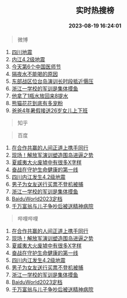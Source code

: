 <div align="center"><h2>实时热搜榜</h2><h4>2023-08-19 16:24:01</h4></div>

> 微博  

1. [四川地震](https://s.weibo.com/weibo?q=%E5%9B%9B%E5%B7%9D%E5%9C%B0%E9%9C%87&t=31&band_rank=1&Refer=top)<br />
2. [内江4.2级地震](https://s.weibo.com/weibo?q=%23%E5%86%85%E6%B1%9F4.2%E7%BA%A7%E5%9C%B0%E9%9C%87%23&t=31&band_rank=2&Refer=top)<br />
3. [今天第6个中国医师节](https://s.weibo.com/weibo?q=%23%E4%BB%8A%E5%A4%A9%E7%AC%AC6%E4%B8%AA%E4%B8%AD%E5%9B%BD%E5%8C%BB%E5%B8%88%E8%8A%82%23&t=31&band_rank=3&Refer=top)<br />
4. [隔夜水不能喝的原因](https://s.weibo.com/weibo?q=%E9%9A%94%E5%A4%9C%E6%B0%B4%E4%B8%8D%E8%83%BD%E5%96%9D%E7%9A%84%E5%8E%9F%E5%9B%A0&t=31&band_rank=4&Refer=top)<br />
5. [东部战区位台岛演训长时段抵近慑压](https://s.weibo.com/weibo?q=%23%E4%B8%9C%E9%83%A8%E6%88%98%E5%8C%BA%E4%BD%8D%E5%8F%B0%E5%B2%9B%E6%BC%94%E8%AE%AD%E9%95%BF%E6%97%B6%E6%AE%B5%E6%8A%B5%E8%BF%91%E6%85%91%E5%8E%8B%23&t=31&band_rank=5&Refer=top)<br />
6. [浙江一学校的军训是集体摸鱼](https://s.weibo.com/weibo?q=%23%E6%B5%99%E6%B1%9F%E4%B8%80%E5%AD%A6%E6%A0%A1%E7%9A%84%E5%86%9B%E8%AE%AD%E6%98%AF%E9%9B%86%E4%BD%93%E6%91%B8%E9%B1%BC%23&t=31&band_rank=6&Refer=top)<br />
7. [他拿了1瓶水放回来8提水](https://s.weibo.com/weibo?q=%23%E4%BB%96%E6%8B%BF%E4%BA%861%E7%93%B6%E6%B0%B4%E6%94%BE%E5%9B%9E%E6%9D%A58%E6%8F%90%E6%B0%B4%23&t=31&band_rank=7&Refer=top)<br />
8. [熊猫花花到底有多宠粉](https://s.weibo.com/weibo?q=%23%E7%86%8A%E7%8C%AB%E8%8A%B1%E8%8A%B1%E5%88%B0%E5%BA%95%E6%9C%89%E5%A4%9A%E5%AE%A0%E7%B2%89%23&t=31&band_rank=8&Refer=top)<br />
9. [爸爸4年暑假接送26岁女儿上下班](https://s.weibo.com/weibo?q=%23%E7%88%B8%E7%88%B84%E5%B9%B4%E6%9A%91%E5%81%87%E6%8E%A5%E9%80%8126%E5%B2%81%E5%A5%B3%E5%84%BF%E4%B8%8A%E4%B8%8B%E7%8F%AD%23&t=31&band_rank=9&Refer=top)<br />

> 知乎  


> 百度  

1. [在合作共赢的人间正道上携手同行](https://www.baidu.com/s?wd=%E5%9C%A8%E5%90%88%E4%BD%9C%E5%85%B1%E8%B5%A2%E7%9A%84%E4%BA%BA%E9%97%B4%E6%AD%A3%E9%81%93%E4%B8%8A%E6%90%BA%E6%89%8B%E5%90%8C%E8%A1%8C&sa=fyb_news&rsv_dl=fyb_news)<br />
2. [现场！解放军演训塑造围岛进逼之势](https://www.baidu.com/s?wd=%E7%8E%B0%E5%9C%BA%EF%BC%81%E8%A7%A3%E6%94%BE%E5%86%9B%E6%BC%94%E8%AE%AD%E5%A1%91%E9%80%A0%E5%9B%B4%E5%B2%9B%E8%BF%9B%E9%80%BC%E4%B9%8B%E5%8A%BF&sa=fyb_news&rsv_dl=fyb_news)<br />
3. [夏威夷大火废墟中有很多X字样](https://www.baidu.com/s?wd=%E5%A4%8F%E5%A8%81%E5%A4%B7%E5%A4%A7%E7%81%AB%E5%BA%9F%E5%A2%9F%E4%B8%AD%E6%9C%89%E5%BE%88%E5%A4%9AX%E5%AD%97%E6%A0%B7&sa=fyb_news&rsv_dl=fyb_news)<br />
4. [奋战在守护生命健康的第一线](https://www.baidu.com/s?wd=%E5%A5%8B%E6%88%98%E5%9C%A8%E5%AE%88%E6%8A%A4%E7%94%9F%E5%91%BD%E5%81%A5%E5%BA%B7%E7%9A%84%E7%AC%AC%E4%B8%80%E7%BA%BF&sa=fyb_news&rsv_dl=fyb_news)<br />
5. [四川内江发生4.2级地震](https://www.baidu.com/s?wd=%E5%9B%9B%E5%B7%9D%E5%86%85%E6%B1%9F%E5%8F%91%E7%94%9F4.2%E7%BA%A7%E5%9C%B0%E9%9C%87&sa=fyb_news&rsv_dl=fyb_news)<br />
6. [男子为女友送行买票不登机被捕](https://www.baidu.com/s?wd=%E7%94%B7%E5%AD%90%E4%B8%BA%E5%A5%B3%E5%8F%8B%E9%80%81%E8%A1%8C%E4%B9%B0%E7%A5%A8%E4%B8%8D%E7%99%BB%E6%9C%BA%E8%A2%AB%E6%8D%95&sa=fyb_news&rsv_dl=fyb_news)<br />
7. [浙江一学校的军训是集体摸鱼](https://www.baidu.com/s?wd=%E6%B5%99%E6%B1%9F%E4%B8%80%E5%AD%A6%E6%A0%A1%E7%9A%84%E5%86%9B%E8%AE%AD%E6%98%AF%E9%9B%86%E4%BD%93%E6%91%B8%E9%B1%BC&sa=fyb_news&rsv_dl=fyb_news)<br />
8. [BaiduWorld2023定档](https://www.baidu.com/s?wd=BaiduWorld2023%E5%AE%9A%E6%A1%A3&sa=fyb_news&rsv_dl=fyb_news)<br />
9. [千万富翁与儿子争吵后被送精神病院](https://www.baidu.com/s?wd=%E5%8D%83%E4%B8%87%E5%AF%8C%E7%BF%81%E4%B8%8E%E5%84%BF%E5%AD%90%E4%BA%89%E5%90%B5%E5%90%8E%E8%A2%AB%E9%80%81%E7%B2%BE%E7%A5%9E%E7%97%85%E9%99%A2&sa=fyb_news&rsv_dl=fyb_news)<br />

> 哔哩哔哩  

1. [在合作共赢的人间正道上携手同行](https://www.baidu.com/s?wd=%E5%9C%A8%E5%90%88%E4%BD%9C%E5%85%B1%E8%B5%A2%E7%9A%84%E4%BA%BA%E9%97%B4%E6%AD%A3%E9%81%93%E4%B8%8A%E6%90%BA%E6%89%8B%E5%90%8C%E8%A1%8C&sa=fyb_news&rsv_dl=fyb_news)<br />
2. [现场！解放军演训塑造围岛进逼之势](https://www.baidu.com/s?wd=%E7%8E%B0%E5%9C%BA%EF%BC%81%E8%A7%A3%E6%94%BE%E5%86%9B%E6%BC%94%E8%AE%AD%E5%A1%91%E9%80%A0%E5%9B%B4%E5%B2%9B%E8%BF%9B%E9%80%BC%E4%B9%8B%E5%8A%BF&sa=fyb_news&rsv_dl=fyb_news)<br />
3. [夏威夷大火废墟中有很多X字样](https://www.baidu.com/s?wd=%E5%A4%8F%E5%A8%81%E5%A4%B7%E5%A4%A7%E7%81%AB%E5%BA%9F%E5%A2%9F%E4%B8%AD%E6%9C%89%E5%BE%88%E5%A4%9AX%E5%AD%97%E6%A0%B7&sa=fyb_news&rsv_dl=fyb_news)<br />
4. [奋战在守护生命健康的第一线](https://www.baidu.com/s?wd=%E5%A5%8B%E6%88%98%E5%9C%A8%E5%AE%88%E6%8A%A4%E7%94%9F%E5%91%BD%E5%81%A5%E5%BA%B7%E7%9A%84%E7%AC%AC%E4%B8%80%E7%BA%BF&sa=fyb_news&rsv_dl=fyb_news)<br />
5. [四川内江发生4.2级地震](https://www.baidu.com/s?wd=%E5%9B%9B%E5%B7%9D%E5%86%85%E6%B1%9F%E5%8F%91%E7%94%9F4.2%E7%BA%A7%E5%9C%B0%E9%9C%87&sa=fyb_news&rsv_dl=fyb_news)<br />
6. [男子为女友送行买票不登机被捕](https://www.baidu.com/s?wd=%E7%94%B7%E5%AD%90%E4%B8%BA%E5%A5%B3%E5%8F%8B%E9%80%81%E8%A1%8C%E4%B9%B0%E7%A5%A8%E4%B8%8D%E7%99%BB%E6%9C%BA%E8%A2%AB%E6%8D%95&sa=fyb_news&rsv_dl=fyb_news)<br />
7. [浙江一学校的军训是集体摸鱼](https://www.baidu.com/s?wd=%E6%B5%99%E6%B1%9F%E4%B8%80%E5%AD%A6%E6%A0%A1%E7%9A%84%E5%86%9B%E8%AE%AD%E6%98%AF%E9%9B%86%E4%BD%93%E6%91%B8%E9%B1%BC&sa=fyb_news&rsv_dl=fyb_news)<br />
8. [BaiduWorld2023定档](https://www.baidu.com/s?wd=BaiduWorld2023%E5%AE%9A%E6%A1%A3&sa=fyb_news&rsv_dl=fyb_news)<br />
9. [千万富翁与儿子争吵后被送精神病院](https://www.baidu.com/s?wd=%E5%8D%83%E4%B8%87%E5%AF%8C%E7%BF%81%E4%B8%8E%E5%84%BF%E5%AD%90%E4%BA%89%E5%90%B5%E5%90%8E%E8%A2%AB%E9%80%81%E7%B2%BE%E7%A5%9E%E7%97%85%E9%99%A2&sa=fyb_news&rsv_dl=fyb_news)<br />
